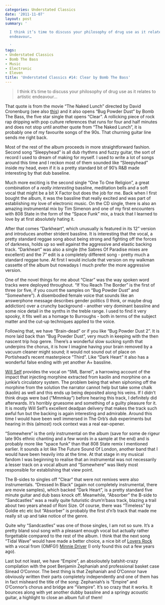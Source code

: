 ```yaml
---
categories: Understated Classics
date: '2011-11-07'
layout: post
summary: '

  I think it’s time to discuss your philosophy of drug use as it relates to artistic
  endeavour…

  '
tags:
- Understated Classics
- Bomb The Bass
- Music
- Electronic
- Eleven
title: 'Understated Classics #14: Clear by Bomb The Bass'
---
```


> I think it’s time to discuss your philosophy of drug use as it relates to artistic endeavour…

That quote is from the movie “The Naked Lunch” directed by David Cronenburg (see also [this](/crash/)) and it also opens “Bug Powder Dust” by Bomb The Bass, the five star single that opens “Clear”. A rollicking piece of rock rap dripping with pop culture references that runs for four and half minutes and does not stop until another quote from “The Naked Lunch”, it is probably one of my favourite songs of the 90s. That churning guitar line sends me right back.

Most of the rest of the album proceeds in more straightforward fashion. Second song “Sleepyhead” is all dub rhythms and fuzzy guitar, the sort of record I used to dream of making for myself. I used to write a lot of songs around this time and I reckon most of them sounded like “Sleepyhead” inside my head, even if it is a pretty standard bit of 90’s R&B made interesting by that dub baseline.

Much more exciting is the second single “One To One Religion”, a great combination of a _really interesting_ bassline, meditation bells and a soft vocal that might be a bit X Factor but does the job for me. Back when I first bought the album, it was the bassline that really excited and was part of establishing my love of electronic music. On the CD single, there is also an amazing instrumental mix by Tim Simenon and one of my first encounters with 808 State in the form of the “Space Funk” mix, a track that I learned to love by at first absolutely hating it.

After that comes “Darkheart”, which unusually is featured in its 12” version and introduces another strident bassline. It is interesting that the vocal, a pretty standard reggae song about being strong and fighting off the forces of darkness, holds up so well against the aggressive and elastic backing track. “Darkheart” was also a single (the Sabres Of Paradise mixes are excellent) and the 7” edit is a completely different song - pretty much a standard reggae tune. At first I would include that version on my walkman cassette of the album but nowadays I much prefer the more aggressive version.

One of the novel things for me about “Clear” was the way spoken word tracks were deployed throughout. “If You Reach The Border” is the first of three (or five, if you count the samples on “Bug Powder Dust” and “Somewhere”). A disembodied female voice that sounds like an answerphone message describes gender politics (I think, or maybe drug addiction) over a crunchy background - another very dominant bassline and some nice detail in the synths in the treble range. I used to find it very spooky, it fits well as a homage to Burroughs - both in terms of the subject matter and the cut-up techniques applied to the voice.

Following that, we have “Brain-dead” or if you like “Bug Powder Dust 2”. It is more laid back than “Bug Powder Dust”, very much in keeping with the then nascent trip hop genre. There’s a wonderful slow sucking synth that underpins the chorus, it is how I imagine having your brain removed by a vacuum cleaner might sound; it would not sound out of place on Portishead’s recent masterpiece “Third”. Like “Dark Heart” it also has a wonderful false ending with yet another A+ bassline.

[Will Self](http://will-self.com/) provides the vocal on “5ML Barrel”, a harrowing account of the impact that injecting morphine extracted from kaolin and morphine on a junkie’s circulatory system. The problem being that when siphoning off the morphine from the solution the narrator cannot help but take some chalk (kaolin) as well and this ends up being deposited along his veins. If I didn’t think drugs were bad (“Mmmkay”) before hearing this track, I definitely did afterwards. It’s horribly gruesome and something of a guilty pleasure for it. It is mostly Will Self’s excellent deadpan delivery that makes the track such awful fun but the backing is again interesting and admirable. Around this time I would have been well immersed in The Orb’s dub experiments but hearing in this (almost) rock context was a real ear-opener.

“Somewhere” is the only instrumental on the album (save for some de rigeur late 90s ethnic chanting and a few words in a sample at the end) and is probably more like “space funk” than that 808 State remix I mentioned earlier. It sounds a lot like The Future Sound Of London, another band that I would have been heavily into at the time. At that stage in my musical fandom I was beginning to realise that an instrumental was not necessarily a lesser track on a vocal album and “Somewhere” was likely most responsible for establishing that view point.

The B-sides to singles off “Clear” that were not remixes were also instrumentals. “Dressed In Black” (again not completely instrumental, there are movie samples), which backed “Dark Heart”, is a pretty standard five minute guitar and dub bass knock off. Meanwhile, “Absorber” the B-side to “Sandcastles” was a really quite futuristic drum’n’bass track, blazing a trail about two years ahead of Roni Size. Of course, there was “Timeless” by Goldie etc etc but “Absorber” is probably the first d’n’b track that made me really sit up and take notice of the genre.

Quite why “Sandcastles” was one of those singles, I am not so sure. It’s a pretty bland soul song with a pleasant enough vocal but actually rather forgettable compared to the rest of the album. I think that the next song “Tidal Wave” would have made a better choice, a nice bit of [Lovers Rock](http://en.wikipedia.org/wiki/Lovers_rock) with a vocal from (OMFG!) [Minnie Driver](http://en.wikipedia.org/wiki/Minnie_Driver) (I only found this out a few years ago).

Last but not least, we have “Empire”, an absoloutely batshit-crazy compilation with the poet Benjamin Zephaniah and professional basket case Sinead O’Connor. The best thing is that Zephaniah and O’Connor have obviously written their parts completely independently and one of them has in fact misheard the title of the song: Zephaniah’s is “Empire” and O’Connor’s chorus and bridge are “Vampire”. It’s so crazy that it works. It bounces along with yet another dubby bassline and a springy acoustic guitar, a highlight to close an album full of them!